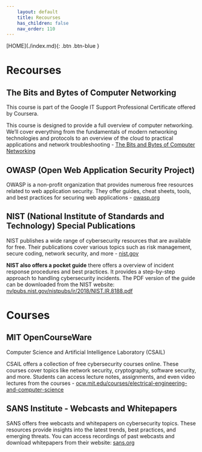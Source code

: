 ```yaml
---
    layout: default
    title: Recourses
    has_children: false
    nav_order: 110
---
```


<span class="fs-1">
[HOME](./index.md){: .btn .btn-blue }
</span>

# Recourses

## The Bits and Bytes of Computer Networking
This course is part of the Google IT Support Professional Certificate offered by Coursera.

This course is designed to provide a full overview of computer networking. We’ll cover everything from the fundamentals of modern networking technologies and protocols to an overview of the cloud to practical applications and network troubleshooting - [The Bits and Bytes of Computer Networking](https://www.coursera.org/learn/computer-networking?irclickid=TEs3y30S1xyPWT%3AQ-OUPCU2lUkF2qMQCl2zeXE0&irgwc=1&utm_medium=partners&utm_source=impact&utm_campaign=1193463&utm_content=b2c#syllabus)

## OWASP (Open Web Application Security Project)
OWASP is a non-profit organization that provides numerous free resources related to web application security. They offer guides, cheat sheets, tools, and best practices for securing web applications - [owasp.org](https://owasp.org)

## NIST (National Institute of Standards and Technology) Special Publications
NIST publishes a wide range of cybersecurity resources that are available for free. Their publications cover various topics such as risk management, secure coding, network security, and more - [nist.gov](https://www.nist.gov)

**NIST also offers a pocket guide** there offers a overview of incident response procedures and best practices. It provides a step-by-step approach to handling cybersecurity incidents. The PDF version of the guide can be downloaded from the NIST website: [nvlpubs.nist.gov/nistpubs/ir/2018/NIST.IR.8188.pdf](nvlpubs.nist.gov/nistpubs/ir/2018/NIST.IR.8188.pdf)


# Courses

## MIT OpenCourseWare
Computer Science and Artificial Intelligence Laboratory (CSAIL)

CSAIL offers a collection of free cybersecurity courses online. These courses cover topics like network security, cryptography, software security, and more. Students can access lecture notes, assignments, and even video lectures from the courses - [ocw.mit.edu/courses/electrical-engineering-and-computer-science](ocw.mit.edu/courses/electrical-engineering-and-computer-science)

## SANS Institute - Webcasts and Whitepapers
SANS offers free webcasts and whitepapers on cybersecurity topics. These resources provide insights into the latest trends, best practices, and emerging threats. You can access recordings of past webcasts and download whitepapers from their website: [sans.org](https://www.sans.org/emea)

## 